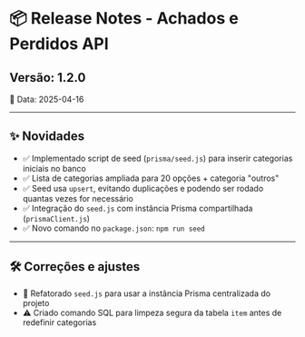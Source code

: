 # 📦 Release Notes - Achados e Perdidos API

## Versão: 1.2.0
📅 Data: 2025-04-16

---

## ✨ Novidades

- ✅ Implementado script de seed (`prisma/seed.js`) para inserir categorias iniciais no banco
- ✅ Lista de categorias ampliada para 20 opções + categoria "outros"
- ✅ Seed usa `upsert`, evitando duplicações e podendo ser rodado quantas vezes for necessário
- ✅ Integração do `seed.js` com instância Prisma compartilhada (`prismaClient.js`)
- ✅ Novo comando no `package.json`: `npm run seed`

---

## 🛠️ Correções e ajustes

- 🧹 Refatorado `seed.js` para usar a instância Prisma centralizada do projeto
- ⚠️ Criado comando SQL para limpeza segura da tabela `item` antes de redefinir categorias

